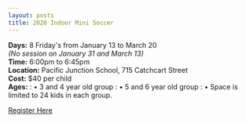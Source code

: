 ```yaml
---
layout: posts
title: 2020 Indoor Mini Soccer
---
```

**Days:** 8 Friday's from January 13 to March 20  
  _(No session on January 31 and March 13)_  
**Time:** 6:00pm to 6:45pm  
**Location:** Pacific Junction School, 715 Catchcart Street  
**Cost:** $40 per child  
**Ages:**
: &bull; 3 and 4 year old group
: &bull; 5 and 6 year old group
: &bull; Space is limited to 24 kids in each group.

[Register Here](http://www.cysawinnipeg.com/members)

